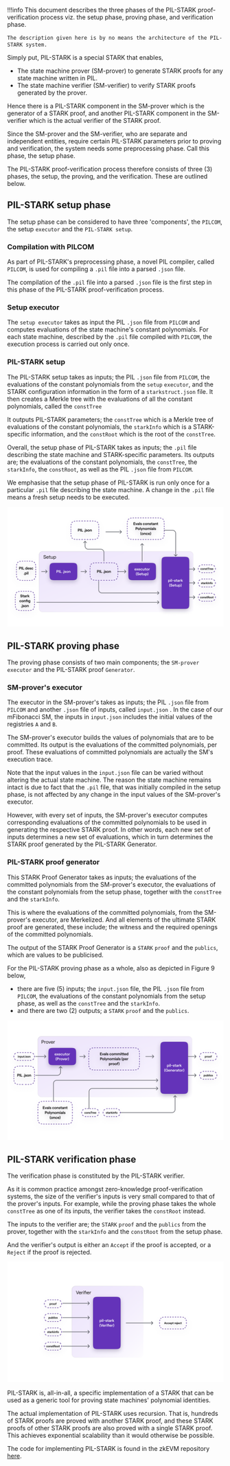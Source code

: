 
!!!info
    This document describes the three phases of the PIL-STARK proof-verification process viz. the setup phase, proving phase, and verification phase.

    The description given here is by no means the architecture of the PIL-STARK system.

Simply put, PIL-STARK is a special STARK that enables,

- The state machine prover (SM-prover) to generate STARK proofs for any state machine written in PIL.
- The state machine verifier (SM-verifier) to verify STARK proofs generated by the prover.

Hence there is a PIL-STARK component in the SM-prover which is the generator of a STARK proof, and another PIL-STARK component in the SM-verifier which is the actual verifier of the STARK proof.

Since the SM-prover and the SM-verifier, who are separate and independent entities, require certain PIL-STARK parameters prior to proving and verification, the system needs some preprocessing phase. Call this phase, the setup phase.

The PIL-STARK proof-verification process therefore consists of three (3) phases, the setup, the proving, and the verification. These are outlined below.

## PIL-STARK setup phase

The setup phase can be considered to have three 'components', the $\texttt{PILCOM}$, the setup $\texttt{executor}$ and the $\texttt{PIL-STARK setup}$.

### Compilation with PILCOM

As part of PIL-STARK's preprocessing phase, a novel PIL compiler, called $\texttt{PILCOM}$, is used for compiling a $\texttt{.pil}$ file into a parsed $\texttt{.json}$ file.

The compilation of the $\texttt{.pil}$ file into a parsed $\texttt{.json}$ file is the first step in this phase of the PIL-STARK proof-verification process.

### Setup executor

The $\texttt{setup executor}$ takes as input the PIL $\texttt{.json}$ file from $\texttt{PILCOM}$ and computes evaluations of the state machine's constant polynomials. For each state machine, described by the $\texttt{.pil}$ file compiled with $\texttt{PILCOM}$, the execution process is carried out only once.

### PIL-STARK setup

The PIL-STARK setup takes as inputs; the PIL $\texttt{.json}$ file from $\texttt{PILCOM}$, the evaluations of the constant polynomials from the $\texttt{setup}$ $\texttt{executor}$, and the STARK configuration information in the form of a $\texttt{starkstruct.json}$ file. It then creates a Merkle tree with the evaluations of all the constant polynomials, called the $\texttt{constTree}$

It outputs PIL-STARK parameters; the $\texttt{constTree}$ which is a Merkle tree of evaluations of the constant polynomials, the $\texttt{starkInfo}$ which is a STARK-specific information, and the $\texttt{constRoot}$ which is the root of the $\texttt{constTree}$.

Overall, the setup phase of PIL-STARK takes as inputs; the $\texttt{.pil}$ file describing the state machine and STARK-specific parameters. Its outputs are; the evaluations of the constant polynomials, the $\texttt{constTree}$, the $\texttt{starkInfo}$, the $\texttt{constRoot}$, as well as the PIL $\texttt{.json}$ file from $\texttt{PILCOM}$.

We emphasise that the setup phase of PIL-STARK is run only once for a particular $\texttt{.pil}$ file describing the state machine. A change in the $\texttt{.pil}$ file means a fresh setup needs to be executed.

![PIL-STARK setup](../../../img/zkEVM/fib13-pil-stark-setup.png)

## PIL-STARK proving phase

The proving phase consists of two main components; the $\texttt{SM-prover}$ $\texttt{executor}$ and the PIL-STARK proof $\texttt{Generator}$.

### SM-prover's executor

The executor in the SM-prover's takes as inputs; the PIL $\texttt{.json}$ file from $\texttt{PILCOM}$ and another $\texttt{.json}$ file of inputs, called $\texttt{input.json}$ . In the case of our mFibonacci SM, the inputs in $\texttt{input.json}$ includes the initial values of the registries $\texttt{A}$ and $\texttt{B}$.

The SM-prover's executor builds the values of polynomials that are to be committed. Its output is the evaluations of the committed polynomials, per proof. These evaluations of committed polynomials are actually the SM's execution trace.

Note that the input values in the $\texttt{input.json}$ file can be varied without altering the actual state machine. The reason the state machine remains intact is due to fact that the $\texttt{.pil}$ file, that was initially compiled in the setup phase, is not affected by any change in the input values of the SM-prover's executor.

However, with every set of inputs, the SM-prover's executor computes corresponding evaluations of the committed polynomials to be used in generating the respective STARK proof. In other words, each new set of inputs determines a new set of evaluations, which in turn determines the STARK proof generated by the PIL-STARK Generator.

### PIL-STARK proof generator

This STARK Proof Generator takes as inputs; the evaluations of the committed polynomials from the SM-prover's executor, the evaluations of the constant polynomials from the setup phase, together with the $\texttt{constTree}$ and the $\texttt{starkInfo}$.

This is where the evaluations of the committed polynomials, from the SM-prover's executor, are Merkelized. And all elements of the ultimate STARK proof are generated, these include; the witness and the required openings of the committed polynomials.

The output of the STARK Proof Generator is a $\texttt{STARK}$ $\texttt{proof}$ and the $\texttt{publics}$, which are values to be publicised.

For the PIL-STARK proving phase as a whole, also as depicted in Figure 9 below,

- there are five (5) inputs; the $\texttt{input.json}$ file, the PIL $\texttt{.json}$ file from $\texttt{PILCOM}$, the evaluations of the constant polynomials from the setup phase, as well as the $\texttt{constTree}$ and the $\texttt{starkInfo}$.
- and there are two (2) outputs; a $\texttt{STARK}$ $\texttt{proof}$ and the $\texttt{publics}$.

![PIL-STARK in SM-prover](../../../img/zkEVM/fib14-pil-stark-in-prover.png)

## PIL-STARK verification phase

The verification phase is constituted by the PIL-STARK verifier.

As it is common practice amongst zero-knowledge proof-verification systems, the size of the verifier's inputs is very small compared to that of the prover's inputs. For example, while the proving phase takes the whole $\texttt{constTree}$ as one of its inputs, the verifier takes the $\texttt{constRoot}$ instead.

The inputs to the verifier are; the $\texttt{STARK}$ $\texttt{proof}$ and the $\texttt{publics}$ from the prover, together with the $\texttt{starkInfo}$ and the $\texttt{constRoot}$ from the setup phase.

And the verifier's output is either an $\texttt{Accept}$ if the proof is accepted, or a $\texttt{Reject}$ if the proof is rejected.

![PIL-STARK in the SM-verifier](../../../img/zkEVM/fib15-pil-stark-in-verifier.png)

PIL-STARK is, all-in-all, a specific implementation of a STARK that can be used as a generic tool for proving state machines' polynomial identities.

The actual implementation of PIL-STARK uses recursion. That is, hundreds of STARK proofs are proved with another STARK proof, and these STARK proofs of other STARK proofs are also proved with a single STARK proof. This achieves exponential scalability than it would otherwise be possible.

The code for implementing PIL-STARK is found in the zkEVM repository [here](https://github.com/0xPolygonHermez/pil-stark).
